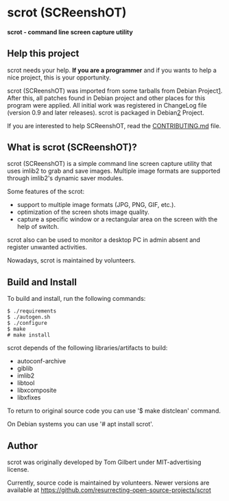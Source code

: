 # scrot (SCReenshOT)

#### scrot - command line screen capture utility

## Help this project ##

scrot needs your help. **If you are a programmer** and if you wants to help a
nice project, this is your opportunity.

scrot (SCReenshOT) was imported from some tarballs from Debian Project[1].
After this, all patches found in Debian project and other places for this program
were applied. All initial work was registered in ChangeLog file (version 0.9 and
later releases). scrot is packaged in Debian[2] Project.

If you are interested to help SCReenshOT, read the [CONTRIBUTING.md](CONTRIBUTING.md) file.

[1]: https://snapshot.debian.org/package/scrot/
[2]: https://tracker.debian.org/pkg/scrot

## What is scrot (SCReenshOT)? ##

scrot (SCReenshOT) is a simple command line screen capture utility that uses
imlib2 to grab and save images. Multiple image formats are supported through
imlib2's dynamic saver modules.

Some features of the scrot:
  - support to multiple image formats (JPG, PNG, GIF, etc.).
  - optimization of the screen shots image quality.
  - capture a specific window or a rectangular area on the screen with the
    help of switch.

scrot also can be used to monitor a desktop PC in admin absent and register
unwanted activities.

Nowadays, scrot is maintained by volunteers.

## Build and Install ##

To build and install, run the following commands:

    $ ./requirements
    $ ./autogen.sh
    $ ./configure
    $ make
    # make install
    
scrot depends of the following libraries/artifacts to build:

  - autoconf-archive
  - giblib
  - imlib2
  - libtool
  - libxcomposite
  - libxfixes

To return to original source code you can use '$ make distclean' command.

On Debian systems you can use '# apt install scrot'.

## Author ##

scrot was originally developed by Tom Gilbert under MIT-advertising license.

Currently, source code is maintained by volunteers. Newer versions are
available at https://github.com/resurrecting-open-source-projects/scrot
